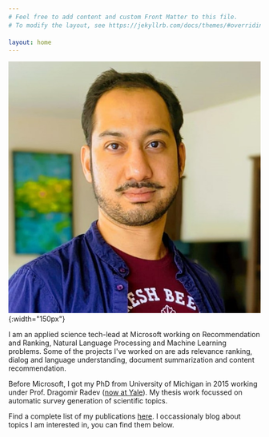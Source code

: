 ```yaml
---
# Feel free to add content and custom Front Matter to this file.
# To modify the layout, see https://jekyllrb.com/docs/themes/#overriding-theme-defaults

layout: home
---
```


![Profile Picture](/assets/thalia_square.jpeg){:width="150px"}

I am an applied science tech-lead at Microsoft working on Recommendation and Ranking, Natural Language Processing and Machine Learning problems. Some of the projects I've worked on are ads relevance ranking, dialog and language understanding, document summarization and content recommendation. 

Before Microsoft, I got my PhD from University of Michigan in 2015 working under Prof. Dragomir Radev ([now at Yale](https://yale-lily.github.io/)). My thesis work focussed on automatic survey generation of scientific topics.

Find a complete list of my publications [here](/publications/). I occassionaly blog about topics I am interested in, you can find them below.

